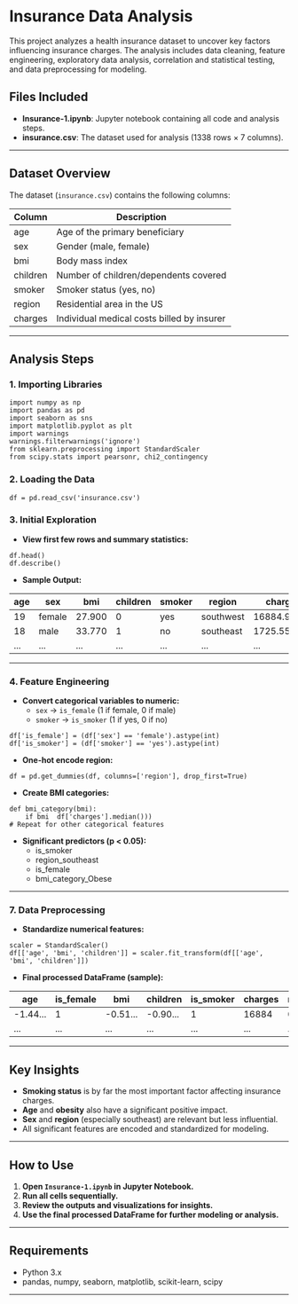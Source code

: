# Insurance Data Analysis

This project analyzes a health insurance dataset to uncover key factors influencing insurance charges. The analysis includes data cleaning, feature engineering, exploratory data analysis, correlation and statistical testing, and data preprocessing for modeling.

## Files Included

- **Insurance-1.ipynb**: Jupyter notebook containing all code and analysis steps.
- **insurance.csv**: The dataset used for analysis (1338 rows × 7 columns).

---

## Dataset Overview

The dataset (`insurance.csv`) contains the following columns:

| Column    | Description                             |
|-----------|-----------------------------------------|
| age       | Age of the primary beneficiary          |
| sex       | Gender (male, female)                   |
| bmi       | Body mass index                         |
| children  | Number of children/dependents covered   |
| smoker    | Smoker status (yes, no)                 |
| region    | Residential area in the US              |
| charges   | Individual medical costs billed by insurer|

---

## Analysis Steps

### 1. **Importing Libraries**

```
import numpy as np
import pandas as pd
import seaborn as sns
import matplotlib.pyplot as plt
import warnings
warnings.filterwarnings('ignore')
from sklearn.preprocessing import StandardScaler
from scipy.stats import pearsonr, chi2_contingency
```

### 2. **Loading the Data**

```
df = pd.read_csv('insurance.csv')
```

### 3. **Initial Exploration**

- **View first few rows and summary statistics:**

```
df.head()
df.describe()
```

- **Sample Output:**

| age | sex    | bmi    | children | smoker | region     | charges     |
|-----|--------|--------|----------|--------|------------|-------------|
| 19  | female | 27.900 | 0        | yes    | southwest  | 16884.92400 |
| 18  | male   | 33.770 | 1        | no     | southeast  | 1725.55230  |
| ... | ...    | ...    | ...      | ...    | ...        | ...         |

---

### 4. **Feature Engineering**

- **Convert categorical variables to numeric:**
    - `sex` → `is_female` (1 if female, 0 if male)
    - `smoker` → `is_smoker` (1 if yes, 0 if no)

```
df['is_female'] = (df['sex'] == 'female').astype(int)
df['is_smoker'] = (df['smoker'] == 'yes').astype(int)
```

- **One-hot encode region:**

```
df = pd.get_dummies(df, columns=['region'], drop_first=True)
```

- **Create BMI categories:**

```
def bmi_category(bmi):
    if bmi  df['charges'].median()))
# Repeat for other categorical features
```

- **Significant predictors (p < 0.05):**
    - is_smoker
    - region_southeast
    - is_female
    - bmi_category_Obese

---

### 7. **Data Preprocessing**

- **Standardize numerical features:**

```
scaler = StandardScaler()
df[['age', 'bmi', 'children']] = scaler.fit_transform(df[['age', 'bmi', 'children']])
```

- **Final processed DataFrame (sample):**

| age      | is_female | bmi      | children | is_smoker | charges | region_southeast | region_southwest | bmi_category_Normal | bmi_category_Overweight | bmi_category_Obese |
|----------|-----------|----------|----------|-----------|---------|------------------|------------------|--------------------|------------------------|--------------------|
| -1.44... | 1         | -0.51... | -0.90... | 1         | 16884   | 0                | 1                | 0                  | 1                      | 0                  |
| ...      | ...       | ...      | ...      | ...       | ...     | ...              | ...              | ...                | ...                    | ...                |

---

## Key Insights

- **Smoking status** is by far the most important factor affecting insurance charges.
- **Age** and **obesity** also have a significant positive impact.
- **Sex** and **region** (especially southeast) are relevant but less influential.
- All significant features are encoded and standardized for modeling.

---

## How to Use

1. **Open `Insurance-1.ipynb` in Jupyter Notebook.**
2. **Run all cells sequentially.**
3. **Review the outputs and visualizations for insights.**
4. **Use the final processed DataFrame for further modeling or analysis.**

---

## Requirements

- Python 3.x
- pandas, numpy, seaborn, matplotlib, scikit-learn, scipy

---

